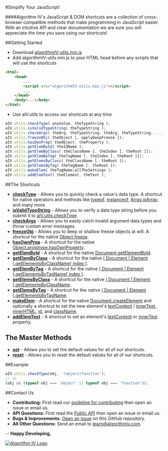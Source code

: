 #Simplify Your JavaScript!


####Algorithm IV's JavaScript & DOM shortcuts are a collection of cross-browser compatible methods that make programming in JavaScript easier. With an intuitive API and clear documentation we are sure you will appreciate the time you save using our shortcuts!


##Getting Started
- Download [algorithmIV-utils.min.js](https://github.com/imaginate/algorithmIV-javascript-shortcuts/blob/master/src/algorithmIV-utils.min.js)
- Add algorithmIV-utils.min.js to your HTML head before any scripts that will use the shortcuts
```html
<html>
    <head>
        ...
        <script src="algorithmIV-utils.min.js"></script>
        ...
    </head>
    <body>...</body>
</html>
```
- Use aIV.utils to access our shortcuts at any time
```javascript
aIV.utils.checkType( anyValue, theTypeString );
aIV.utils.isValidTypeString( theTypeString );
aIV.utils.checkArgs( theArg, theTypeString, theArg, theTypeString, ...);
aIV.utils.freezeObj( theObject [, applyDeepFreeze ]);
aIV.utils.hasOwnProp( theObject, theProperty );
aIV.utils.getElemById( theIdName );
aIV.utils.getElemByClass( theClassName [, theIndex [, theRoot ]]);
aIV.utils.getElemByTag( theTagName [, theIndex [, theRoot ]]);
aIV.utils.getElemsByClass( theClassName [, theRoot ]);
aIV.utils.getElemsByTag( theTagName [, theRoot ]);
aIV.utils.makeElem( theTagName|allTheSettings );
aIV.utils.addElemText( theElement, theText );
```


##The Shortcuts
- **[checkType](https://github.com/imaginate/algorithmIV-javascript-shortcuts/blob/master/src/pre-compiled-parts/js-methods/checkType.js)** - Allows you to quickly check a value's data type. A shortcut for native operators and methods like [typeof](https://developer.mozilla.org/en-US/docs/Web/JavaScript/Reference/Operators/typeof), [instanceof](https://developer.mozilla.org/en-US/docs/Web/JavaScript/Reference/Operators/instanceof), [Array.isArray](https://developer.mozilla.org/en-US/docs/Web/JavaScript/Reference/Global_Objects/Array/isArray), and many more.
- **[isValidTypeString](https://github.com/imaginate/algorithmIV-javascript-shortcuts/blob/master/src/pre-compiled-parts/js-methods/isValidTypeString.js)** - Allows you to verify a data type string before you submit it to [aIV.utils.checkType](https://github.com/imaginate/algorithmIV-javascript-shortcuts/blob/master/src/pre-compiled-parts/js-methods/checkType.js).
- **[checkArgs](https://github.com/imaginate/algorithmIV-javascript-shortcuts/blob/master/src/pre-compiled-parts/js-methods/checkArgs.js)** - Allows you to easily catch invalid argument data types and throw custom error messages.
- **[freezeObj](https://github.com/imaginate/algorithmIV-javascript-shortcuts/blob/master/src/pre-compiled-parts/js-methods/freezeObj.js)** - Allows you to deep or shallow freeze objects at will. A shortcut for the native [Object.freeze](https://developer.mozilla.org/en-US/docs/Web/JavaScript/Reference/Global_Objects/Object/freeze).
- **[hasOwnProp](https://github.com/imaginate/algorithmIV-javascript-shortcuts/blob/master/src/pre-compiled-parts/js-methods/hasOwnProp.js)** - A shortcut for the native [Object.prototype.hasOwnProperty](https://developer.mozilla.org/en-US/docs/Web/JavaScript/Reference/Global_Objects/Object/hasOwnProperty).
- **[getElemById](https://github.com/imaginate/algorithmIV-javascript-shortcuts/blob/master/src/pre-compiled-parts/dom-methods/getElemById.js)** - A shortcut for the native [Document.getElementById](https://developer.mozilla.org/en-US/docs/Web/API/Document/getElementById).
- **[getElemByClass](https://github.com/imaginate/algorithmIV-javascript-shortcuts/blob/master/src/pre-compiled-parts/dom-methods/getElemsByClass.js)** - A shortcut for the native [( Document | Element ).getElementsByClassName[ index ]](https://developer.mozilla.org/en-US/docs/Web/API/Document/getElementsByClassName).
- **[getElemByTag](https://github.com/imaginate/algorithmIV-javascript-shortcuts/blob/master/src/pre-compiled-parts/dom-methods/getElemsByTag.js)** - A shortcut for the native [( Document | Element ).getElementsByTagName[ index ]](https://developer.mozilla.org/en-US/docs/Web/API/document/getElementsByTagName).
- **[getElemsByClass](https://github.com/imaginate/algorithmIV-javascript-shortcuts/blob/master/src/pre-compiled-parts/dom-methods/getElemsByClass.js)** - A shortcut for the native [( Document | Element ).getElementsByClassName](https://developer.mozilla.org/en-US/docs/Web/API/Document/getElementsByClassName).
- **[getElemsByTag](https://github.com/imaginate/algorithmIV-javascript-shortcuts/blob/master/src/pre-compiled-parts/dom-methods/getElemsByTag.js)** - A shortcut for the native [( Document | Element ).getElementsByTagName](https://developer.mozilla.org/en-US/docs/Web/API/document/getElementsByTagName).
- **[makeElem](https://github.com/imaginate/algorithmIV-javascript-shortcuts/blob/master/src/pre-compiled-parts/dom-methods/makeElem.js)** - A shortcut for the native [Document.createElement](https://developer.mozilla.org/en-US/docs/Web/API/Document/createElement) and optionally a shortcut to set the new element's [textContent](https://developer.mozilla.org/en-US/docs/Web/API/Node/textContent) / [innerText](https://msdn.microsoft.com/en-us/library/ms533899(v=vs.85).aspx), [innerHTML](https://developer.mozilla.org/en-US/docs/Web/API/Element/innerHTML), [id](https://developer.mozilla.org/en-US/docs/Web/API/Element/id), and [className](https://developer.mozilla.org/en-US/docs/Web/API/Element/className).
- **[addElemText](https://github.com/imaginate/algorithmIV-javascript-shortcuts/blob/master/src/pre-compiled-parts/dom-methods/addElemText.js)** - A shortcut to set an element's [textContent](https://developer.mozilla.org/en-US/docs/Web/API/Node/textContent) or [innerText](https://msdn.microsoft.com/en-us/library/ms533899(v=vs.85).aspx) property.

## The Master Methods
- **[set](https://github.com/imaginate/algorithmIV-javascript-shortcuts/blob/e9d9de36665b4ec7b5df2dd68808305dbf3670f0/src/pre-compiled-parts/set-defaults.js#L1-13)** - Allows you to set the default values for all of our shortcuts.
- **[reset](https://github.com/imaginate/algorithmIV-javascript-shortcuts/blob/e9d9de36665b4ec7b5df2dd68808305dbf3670f0/src/pre-compiled-parts/set-defaults.js#L58-65)** - Allows you to reset the default values for all of our shortcuts.


##Example
```javascript
aIV.utils.checkType(obj, '!object|function');
// vs
(obj && (typeof obj === 'object' || typeof obj === 'function'));
```


##Contact Us
- **Contributing:** First read our [guideline for contributing](https://github.com/imaginate/algorithmIV-javascript-shortcuts/blob/master/CONTRIBUTING.md) then open an issue or email us.
- **API Questions:** First read the [Public API](https://github.com/imaginate/algorithmIV-javascript-shortcuts/blob/master/src/pre-compiled-parts/public-api.js) then open an issue or email us.
- **Bugs & Improvements:** [Open an issue](https://github.com/imaginate/algorithmIV-javascript-shortcuts/issues) on this GitHub repository.
- **All Other Questions:** Send an email to [learn@algorithmiv.com](mailto:learn@algorithmiv.com).


--
**Happy Developing,**

<a href="http://www.algorithmiv.com"><img src="http://www.algorithmiv.com/images/aIV-logo.png" alt="Algorithm IV Logo" /></a>